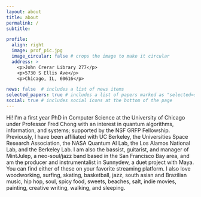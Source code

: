 ```yaml
---
layout: about
title: about
permalink: /
subtitle: 

profile:
  align: right
  image: prof_pic.jpg
  image_circular: false # crops the image to make it circular
  address: >
    <p>John Crerar Library 277</p>
    <p>5730 S Ellis Ave</p>
    <p>Chicago, IL, 60616</p>

news: false  # includes a list of news items
selected_papers: true # includes a list of papers marked as "selected={true}"
social: true # includes social icons at the bottom of the page
---
```

Hi! I'm a first year PhD in Computer Science at the University of Chicago under Professor Fred Chong with an interest in quantum algorithms, information, and systems; supported by the NSF GRFP Fellowship. Previously, I have been affiliated with UC Berkeley, the Universities Space Research Association, the NASA Quantum AI Lab, the Los Alamos National Lab, and the Berkeley Lab. I am also the bassist, guitarist, and manager of MintJulep, a neo-soul/jazz band based in the San Francisco Bay area, and am the producer and instrumentalist in Sunnydew, a duet project with Maya. You can find either of these on your favorite streaming platform. I also love woodworking, surfing, skating, basketball, jazz, south asian and Brazilian music, hip hop, soul, spicy food, sweets, beaches, salt, indie movies, painting, creative writing, walking, and sleeping.

